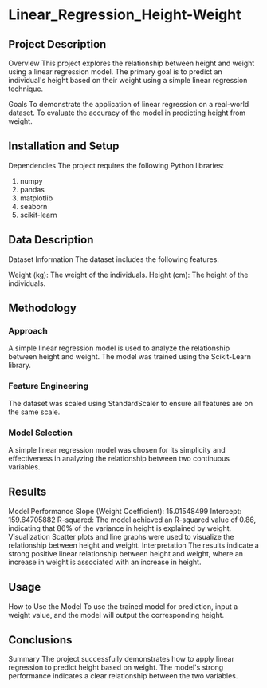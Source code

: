 # Linear_Regression_Height-Weight

## Project Description
Overview
This project explores the relationship between height and weight using a linear regression model. The primary goal is to predict an individual's height based on their weight using a simple linear regression technique.

Goals
To demonstrate the application of linear regression on a real-world dataset.
To evaluate the accuracy of the model in predicting height from weight.

## Installation and Setup
Dependencies
The project requires the following Python libraries:

1. numpy
2. pandas
3. matplotlib
4. seaborn
5. scikit-learn

## Data Description
Dataset Information
The dataset includes the following features:

Weight (kg): The weight of the individuals.
Height (cm): The height of the individuals.

## Methodology
### Approach
A simple linear regression model is used to analyze the relationship between height and weight.
The model was trained using the Scikit-Learn library.
### Feature Engineering
The dataset was scaled using StandardScaler to ensure all features are on the same scale.
### Model Selection
A simple linear regression model was chosen for its simplicity and effectiveness in analyzing the relationship between two continuous variables.
## Results
Model Performance
Slope (Weight Coefficient): 15.01548499
Intercept: 159.64705882
R-squared: The model achieved an R-squared value of 0.86, indicating that 86% of the variance in height is explained by weight.
Visualization
Scatter plots and line graphs were used to visualize the relationship between height and weight.
Interpretation
The results indicate a strong positive linear relationship between height and weight, where an increase in weight is associated with an increase in height.

## Usage
How to Use the Model
To use the trained model for prediction, input a weight value, and the model will output the corresponding height. 

## Conclusions
Summary
The project successfully demonstrates how to apply linear regression to predict height based on weight. The model's strong performance indicates a clear relationship between the two variables.




